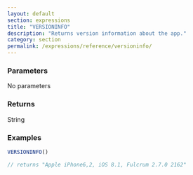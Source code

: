 ```yaml
---
layout: default
section: expressions
title: "VERSIONINFO"
description: "Returns version information about the app."
category: section
permalink: /expressions/reference/versioninfo/
---
```


### Parameters

No parameters

### Returns

String

### Examples

```js
VERSIONINFO()

// returns "Apple iPhone6,2, iOS 8.1, Fulcrum 2.7.0 2162"
```